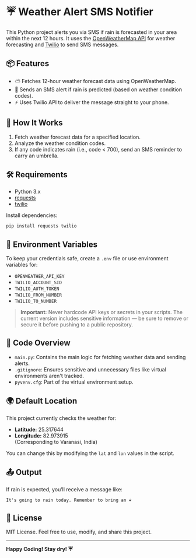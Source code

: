 # ☔ Weather Alert SMS Notifier

This Python project alerts you via SMS if rain is forecasted in your area within the next 12 hours. It uses the [OpenWeatherMap API](https://openweathermap.org/forecast5) for weather forecasting and [Twilio](https://www.twilio.com/) to send SMS messages.

## 📦 Features

- ⛅ Fetches 12-hour weather forecast data using OpenWeatherMap.
- 📱 Sends an SMS alert if rain is predicted (based on weather condition codes).
- ⚡ Uses Twilio API to deliver the message straight to your phone.

## 🚀 How It Works

1. Fetch weather forecast data for a specified location.
2. Analyze the weather condition codes.
3. If any code indicates rain (i.e., code < 700), send an SMS reminder to carry an umbrella.

## 🛠 Requirements

- Python 3.x
- [requests](https://pypi.org/project/requests/)
- [twilio](https://pypi.org/project/twilio/)

Install dependencies:

```bash
pip install requests twilio
```

## 🔐 Environment Variables

To keep your credentials safe, create a `.env` file or use environment variables for:

- `OPENWEATHER_API_KEY`
- `TWILIO_ACCOUNT_SID`
- `TWILIO_AUTH_TOKEN`
- `TWILIO_FROM_NUMBER`
- `TWILIO_TO_NUMBER`

> **Important:** Never hardcode API keys or secrets in your scripts. The current version includes sensitive information — be sure to remove or secure it before pushing to a public repository.

## 🧠 Code Overview

- `main.py`: Contains the main logic for fetching weather data and sending alerts.
- `.gitignore`: Ensures sensitive and unnecessary files like virtual environments aren't tracked.
- `pyvenv.cfg`: Part of the virtual environment setup.

## 🌍 Default Location

This project currently checks the weather for:

- **Latitude:** 25.317644  
- **Longitude:** 82.973915  
(Corresponding to Varanasi, India)

You can change this by modifying the `lat` and `lon` values in the script.

## 📤 Output

If rain is expected, you’ll receive a message like:

```
It's going to rain today. Remember to bring an ☔
```

## 📄 License

MIT License. Feel free to use, modify, and share this project.

---

**Happy Coding! Stay dry! ☔**
